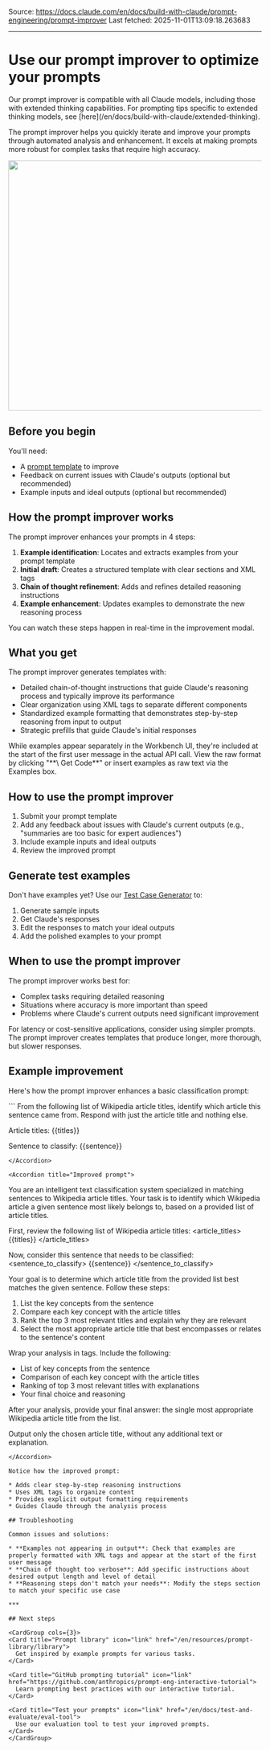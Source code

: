 Source: https://docs.claude.com/en/docs/build-with-claude/prompt-engineering/prompt-improver
Last fetched: 2025-11-01T13:09:18.263683

---

# Use our prompt improver to optimize your prompts

<Note>
  Our prompt improver is compatible with all Claude models, including those with extended thinking capabilities. For prompting tips specific to extended thinking models, see [here](/en/docs/build-with-claude/extended-thinking).
</Note>

The prompt improver helps you quickly iterate and improve your prompts through automated analysis and enhancement. It excels at making prompts more robust for complex tasks that require high accuracy.

<Frame>
  <img src="https://mintcdn.com/anthropic-claude-docs/LF5WV0SNF6oudpT5/images/prompt_improver.png?fit=max&auto=format&n=LF5WV0SNF6oudpT5&q=85&s=01479d382e45cc5cdec882d53f3bbf87" data-og-width="1210" width="1210" data-og-height="498" height="498" data-path="images/prompt_improver.png" data-optimize="true" data-opv="3" srcset="https://mintcdn.com/anthropic-claude-docs/LF5WV0SNF6oudpT5/images/prompt_improver.png?w=280&fit=max&auto=format&n=LF5WV0SNF6oudpT5&q=85&s=a8a5e551ed73c52fa522a558f07b1a68 280w, https://mintcdn.com/anthropic-claude-docs/LF5WV0SNF6oudpT5/images/prompt_improver.png?w=560&fit=max&auto=format&n=LF5WV0SNF6oudpT5&q=85&s=425bc1825e1a95df7b9c419eb4d2ccdc 560w, https://mintcdn.com/anthropic-claude-docs/LF5WV0SNF6oudpT5/images/prompt_improver.png?w=840&fit=max&auto=format&n=LF5WV0SNF6oudpT5&q=85&s=73e7bcf8692fa22632c26c34ebef281f 840w, https://mintcdn.com/anthropic-claude-docs/LF5WV0SNF6oudpT5/images/prompt_improver.png?w=1100&fit=max&auto=format&n=LF5WV0SNF6oudpT5&q=85&s=06b64cdc47098cb8bf1fb68cbe9212a5 1100w, https://mintcdn.com/anthropic-claude-docs/LF5WV0SNF6oudpT5/images/prompt_improver.png?w=1650&fit=max&auto=format&n=LF5WV0SNF6oudpT5&q=85&s=0373ee302a7fb52d64fee13d0a3d5dc4 1650w, https://mintcdn.com/anthropic-claude-docs/LF5WV0SNF6oudpT5/images/prompt_improver.png?w=2500&fit=max&auto=format&n=LF5WV0SNF6oudpT5&q=85&s=94ecf75d5241f3e68a6dbf2137f447a4 2500w" />
</Frame>

## Before you begin

You'll need:

* A [prompt template](/en/docs/build-with-claude/prompt-engineering/prompt-templates-and-variables) to improve
* Feedback on current issues with Claude's outputs (optional but recommended)
* Example inputs and ideal outputs (optional but recommended)

## How the prompt improver works

The prompt improver enhances your prompts in 4 steps:

1. **Example identification**: Locates and extracts examples from your prompt template
2. **Initial draft**: Creates a structured template with clear sections and XML tags
3. **Chain of thought refinement**: Adds and refines detailed reasoning instructions
4. **Example enhancement**: Updates examples to demonstrate the new reasoning process

You can watch these steps happen in real-time in the improvement modal.

## What you get

The prompt improver generates templates with:

* Detailed chain-of-thought instructions that guide Claude's reasoning process and typically improve its performance
* Clear organization using XML tags to separate different components
* Standardized example formatting that demonstrates step-by-step reasoning from input to output
* Strategic prefills that guide Claude's initial responses

<Note>
  While examples appear separately in the Workbench UI, they're included at the start of the first user message in the actual API call. View the raw format by clicking "**\</> Get Code**" or insert examples as raw text via the Examples box.
</Note>

## How to use the prompt improver

1. Submit your prompt template
2. Add any feedback about issues with Claude's current outputs (e.g., "summaries are too basic for expert audiences")
3. Include example inputs and ideal outputs
4. Review the improved prompt

## Generate test examples

Don't have examples yet? Use our [Test Case Generator](/en/docs/test-and-evaluate/eval-tool#creating-test-cases) to:

1. Generate sample inputs
2. Get Claude's responses
3. Edit the responses to match your ideal outputs
4. Add the polished examples to your prompt

## When to use the prompt improver

The prompt improver works best for:

* Complex tasks requiring detailed reasoning
* Situations where accuracy is more important than speed
* Problems where Claude's current outputs need significant improvement

<Note>
  For latency or cost-sensitive applications, consider using simpler prompts. The prompt improver creates templates that produce longer, more thorough, but slower responses.
</Note>

## Example improvement

Here's how the prompt improver enhances a basic classification prompt:

<Accordion title="Original prompt">
  ```
  From the following list of Wikipedia article titles, identify which article this sentence came from.
  Respond with just the article title and nothing else.

  Article titles:
  {{titles}}

  Sentence to classify:
  {{sentence}}
  ```
</Accordion>

<Accordion title="Improved prompt">
  ```
  You are an intelligent text classification system specialized in matching sentences to Wikipedia article titles. Your task is to identify which Wikipedia article a given sentence most likely belongs to, based on a provided list of article titles.

  First, review the following list of Wikipedia article titles:
  <article_titles>
  {{titles}}
  </article_titles>

  Now, consider this sentence that needs to be classified:
  <sentence_to_classify>
  {{sentence}}
  </sentence_to_classify>

  Your goal is to determine which article title from the provided list best matches the given sentence. Follow these steps:

  1. List the key concepts from the sentence
  2. Compare each key concept with the article titles
  3. Rank the top 3 most relevant titles and explain why they are relevant
  4. Select the most appropriate article title that best encompasses or relates to the sentence's content

  Wrap your analysis in <analysis> tags. Include the following:
  - List of key concepts from the sentence
  - Comparison of each key concept with the article titles
  - Ranking of top 3 most relevant titles with explanations
  - Your final choice and reasoning

  After your analysis, provide your final answer: the single most appropriate Wikipedia article title from the list.

  Output only the chosen article title, without any additional text or explanation.
  ```
</Accordion>

Notice how the improved prompt:

* Adds clear step-by-step reasoning instructions
* Uses XML tags to organize content
* Provides explicit output formatting requirements
* Guides Claude through the analysis process

## Troubleshooting

Common issues and solutions:

* **Examples not appearing in output**: Check that examples are properly formatted with XML tags and appear at the start of the first user message
* **Chain of thought too verbose**: Add specific instructions about desired output length and level of detail
* **Reasoning steps don't match your needs**: Modify the steps section to match your specific use case

***

## Next steps

<CardGroup cols={3}>
  <Card title="Prompt library" icon="link" href="/en/resources/prompt-library/library">
    Get inspired by example prompts for various tasks.
  </Card>

  <Card title="GitHub prompting tutorial" icon="link" href="https://github.com/anthropics/prompt-eng-interactive-tutorial">
    Learn prompting best practices with our interactive tutorial.
  </Card>

  <Card title="Test your prompts" icon="link" href="/en/docs/test-and-evaluate/eval-tool">
    Use our evaluation tool to test your improved prompts.
  </Card>
</CardGroup>